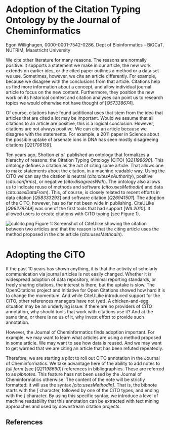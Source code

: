# Adoption of the Citation Typing Ontology by the Journal of Cheminformatics

Egon Willighagen, 0000-0001-7542-0286, Dept of Bioinformatics - BiGCaT, NUTRIM, Maastricht University

We cite other literature for many reasons. The reasons are normally positive: it supports a statement
we make in our article, the new work extends on earlier ides, or the cited paper outlines a method
or a data set we use. Sometimes, however, we cite an article differently. For example, because we
disagree with the conclusions from that article. 
Citations help us find more information about a concept, and allow individual journal article
to focus on the new content. Furthermore, they position the new work on its historical context
and citation analyses can point us to research topics we would otherwise not have
thought of [<cite>Q57338674</cite>].

Of course, citations have found additional uses that stem from the idea that articles that are
cited a lot may be important. Would we assume that all citations to an article are positive,
this is a logical conclusion. However, citations are not always positive. We can cite an article
because we disagree with the statements. For example, a 2011 paper in Science about the possible uptake
of arsenate ions in DNA has seen mostly disagreeing citations [<cite>Q21706159</cite>].

Ten years ago, Shotton *et al.* published an ontology
that formalizes a hierachy of reasons: the Citation Typing Ontology (CiTO) [<cite>Q21198690</cite>]. 
This ontology defines a citation as the act of citing some article. That allows one to make
statements about the citation, in a machine readable way. Using the CiTO we can say the
citation is neutral (*cito:citesAsAuthority*), positive (*cito:confirms*), or negative (*cito:disagreesWith*).
The ontology also allows us to indicate reuse of methods and software (*cito:usesMethodIn*) and data (*cito:usesDataFrom*).
This, of course, is closely related to recent efforts in data citation [<cite>Q58333293</cite>]
and software citation [<cite>Q26941501</cite>].
The adoption of the CiTO, however, has so far not been wide in publishing. CiteULike [<cite>Q96278749</cite>] was one of
the first tools that had support [<cite>WIL2010</cite>]. It allowed users to create citations with CiTO typing
(see Figure&nbsp;1).

![culcito.png]()
Figure&nbsp;1: Screenshot of CiteUlike showing the citation between two articles and that the reason is that
the citing article uses the method proposed in the cite article (*cito:usesMethodIn*).

# Adopting the CiTO

If the past 10 years has shown anything, it is that the activity of scholarly communication via journal articles is
not easily changed. Whether it is widespread adoption of data repository, minimal reporting standards, or
freely sharing citations, the interest is there, but the uptake is slow. The OpenCitations project and Initiative
for Open Citations showed how hard it is to change the momentum. And while CiteULike introduced support for
the CiTO, other references managers have not (yet). A chicken-and-egg situation may be an underlying issue:
if there are no providers of CiTO annotation, why should tools that work with citations use it? And at the
same time, or there is no us of it, why invest effort to provide such annotation.

However, the Journal of Cheminformatics finds adoption important. For example, we may want to learn what
articles are using a method proposed in some article. We may want to see how data is reused. And we may
want to get warned that we are citing an article that has been refuted repeatedly.

Therefore, we are starting a pilot to roll out CiTO annotation in the Journal of Cheminformatics. We
take advantage here of the ability to add notes to *full form* (see [<cite>Q21198690</cite>])
references in bibliographies. These are referred to as *bibnotes*.
This feature hass not been used by the Journal of Cheminformatics otherwise.
The content of the note will be strictly formatted: it will use the syntax *[cito:usesMethodIn]*.
That is, the bibnote starts with the *[* character, followed by one of the CiTO types, and ending
with the *]* character.
By using this specific syntax, we introduce a level of machine readability that this annotation can
be extracted with text mining approaches and used by downstream citation projects.

## References

<references/>
